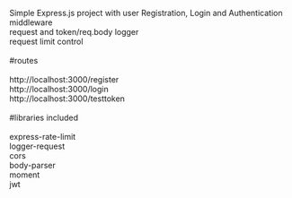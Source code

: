 Simple Express.js project with user Registration, Login and Authentication middleware
<br />
request and token/req.body logger <br />
request limit control<br /><br />
#routes
<br /><br />
http://localhost:3000/register <br />
http://localhost:3000/login <br />
http://localhost:3000/testtoken
<br /><br />
#libraries included 
<br /><br />
express-rate-limit <br />
logger-request <br />
cors <br />
body-parser <br />
moment <br />
jwt <br />


